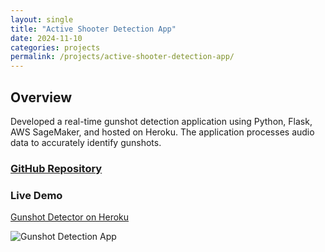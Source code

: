 ```yaml
---
layout: single
title: "Active Shooter Detection App"
date: 2024-11-10
categories: projects
permalink: /projects/active-shooter-detection-app/
---
```


## Overview

Developed a real-time gunshot detection application using Python, Flask, AWS SageMaker, and hosted on Heroku. The application processes audio data to accurately identify gunshots.

### [GitHub Repository](https://github.com/williamjowens/active-shooter-detection-app)

### Live Demo
[Gunshot Detector on Heroku](https://active-shooter-detector-498b6f2f6a9c.herokuapp.com/)

![Gunshot Detection App](../assets/images/active-shooter-detection-app.png)